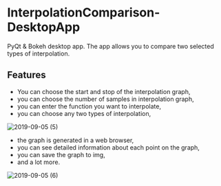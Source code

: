 # InterpolationComparison-DesktopApp
 PyQt & Bokeh desktop app. The app allows you to compare two selected types of interpolation.
 
## Features
* You can choose the start and stop of the interpolation graph,
* you can choose the number of samples in interpolation graph,
* you can enter the function you want to interpolate,
* you can choose any two types of interpolation,

![2019-09-05 (5)](https://user-images.githubusercontent.com/34821903/64358312-86b68300-d006-11e9-95b2-8120552689dc.png)

* the graph is generated in a web browser,
* you can see detailed information about each point on the graph,
* you can save the graph to img,
* and a lot more.

![2019-09-05 (6)](https://user-images.githubusercontent.com/34821903/64358628-1c521280-d007-11e9-9ba1-c2d6726f1c0f.png)
